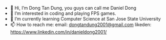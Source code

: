 - 👋 Hi, I’m Dong Tan Dung, you guys can call me Daniel Dong
- 👀 I’m interested in coding and playing FPS games.
- 🌱 I’m currently learning Computer Science at San Jose State University
- 📫 How to reach me:
  email: dongtandung2001@gmail.com
  likeden: https://www.linkedin.com/in/danieldong2001/


<!---
dongtandung2001/dongtandung2001 is a ✨ special ✨ repository because its `README.md` (this file) appears on your GitHub profile.
You can click the Preview link to take a look at your changes.
--->
